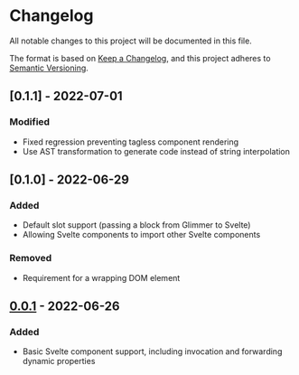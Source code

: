 Changelog
===========
All notable changes to this project will be documented in this file.

The format is based on [Keep a Changelog](https://keepachangelog.com/en/1.0.0/),
and this project adheres to [Semantic Versioning](https://semver.org/spec/v2.0.0.html).

## [0.1.1] - 2022-07-01
### Modified
- Fixed regression preventing tagless component rendering
- Use AST transformation to generate code instead of string interpolation

## [0.1.0] - 2022-06-29
### Added
- Default slot support (passing a block from Glimmer to Svelte)
- Allowing Svelte components to import other Svelte components
### Removed
- Requirement for a wrapping DOM element

## [0.0.1] - 2022-06-26
### Added
- Basic Svelte component support, including invocation and forwarding dynamic properties

[Unreleased]: https://github.com/ravenstine/ember-cli-svelte/compare/v0.0.1...HEAD
[0.0.1]: https://github.com/ravenstine/ember-cli-svelte/releases/tag/v0.0.1
